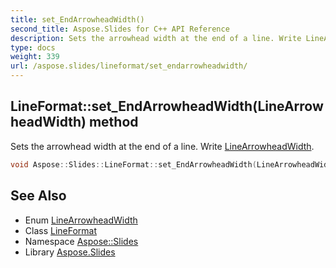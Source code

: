 ```yaml
---
title: set_EndArrowheadWidth()
second_title: Aspose.Slides for C++ API Reference
description: Sets the arrowhead width at the end of a line. Write LineArrowheadWidth.
type: docs
weight: 339
url: /aspose.slides/lineformat/set_endarrowheadwidth/
---
```

## LineFormat::set_EndArrowheadWidth(LineArrowheadWidth) method


Sets the arrowhead width at the end of a line. Write [LineArrowheadWidth](../../linearrowheadwidth/).

```cpp
void Aspose::Slides::LineFormat::set_EndArrowheadWidth(LineArrowheadWidth value) override
```

## See Also

* Enum [LineArrowheadWidth](../../linearrowheadwidth/)
* Class [LineFormat](../)
* Namespace [Aspose::Slides](../../)
* Library [Aspose.Slides](../../../)